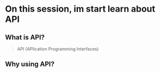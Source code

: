 # On this session, im start learn about API

## What is API?
> API (APlication Programming Interfaces)
## Why using API?

